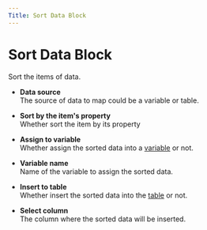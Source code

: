 ```yaml
---
Title: Sort Data Block
---
```


# Sort Data Block

Sort the items of data.

- **Data source** <br>
	The source of data to map could be a variable or table.

- **Sort by the item's property** <br>
	Whether sort the item by its property

- **Assign to variable** <br>
	Whether assign the sorted data into a [variable](/api-reference/variables.md) or not.

- **Variable name** <br>
	Name of the variable to assign the sorted data.

- **Insert to table** <br>
	Whether insert the sorted data into the [table](/api-reference/table.md) or not.

- **Select column** <br>
	The column where the sorted data will be inserted.